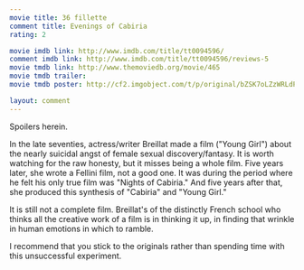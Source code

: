 ```yaml
---
movie title: 36 fillette
comment title: Evenings of Cabiria
rating: 2

movie imdb link: http://www.imdb.com/title/tt0094596/
comment imdb link: http://www.imdb.com/title/tt0094596/reviews-5
movie tmdb link: http://www.themoviedb.org/movie/465
movie tmdb trailer: 
movie tmdb poster: http://cf2.imgobject.com/t/p/original/bZSK7oLZzWRLdPsyTF9PnJBuD1V.jpg

layout: comment
---
```


Spoilers herein.

In the late seventies, actress/writer Breillat made a film ("Young Girl") about the nearly  suicidal angst of female sexual discovery/fantasy. It is worth watching for the raw  honesty, but it misses being a whole film. Five years later, she wrote a Fellini film, not a  good one. It was during the period where he felt his only true film was "Nights of  Cabiria." And five years after that, she produced this synthesis of "Cabiria" and  "Young Girl."

It is still not a complete film. Breillat's of the distinctly French school who thinks all the  creative work of a film is in thinking it up, in finding that wrinkle in human emotions in  which to ramble. 

I recommend that you stick to the originals rather than spending time with this  unsuccessful experiment.